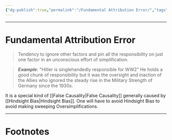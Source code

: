 ```yaml
---
{"dg-publish":true,"permalink":"/Fundamental Attribution Error/","tags":["Psychology"]}
---
```



---
# Fundamental Attribution Error
> Tendency to ignore other factors and pin all the responsibility on just one factor in an unconscious effort of simplification.
 
> ***Example***: "Hitler is singlehandedly responsible for WW2" He holds a good chunk of responsibility but it was the oversight and inaction of the Allies who ignored the steady rise in the Military Strength of Germany since the 1930s.

It is a special kind of [[False Causality\|False Causality]] generally caused by [[Hindsight Bias\|Hindsight Bias]]. 
One will have to avoid Hindsight Bias to avoid making sweeping Oversimplifications.

---
# Footnotes